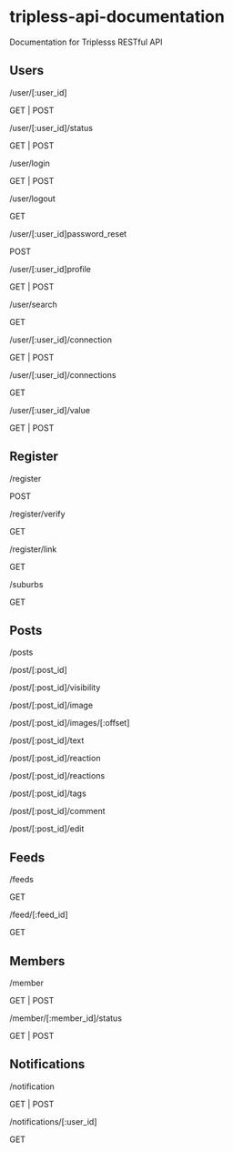 # tripless-api-documentation
Documentation for Triplesss RESTful API


## Users

/user/[:user_id]

GET | POST


/user/[:user_id]/status

GET | POST


/user/login

GET | POST


/user/logout

GET


/user/[:user_id]password_reset

POST


/user/[:user_id]profile

GET | POST


/user/search

GET

/user/[:user_id]/connection

GET | POST


/user/[:user_id]/connections

GET


/user/[:user_id]/value

GET | POST


## Register

/register

POST


/register/verify

GET


/register/link

GET


/suburbs

GET


## Posts

/posts

/post/[:post_id]

/post/[:post_id]/visibility

/post/[:post_id]/image

/post/[:post_id]/images/[:offset]

/post/[:post_id]/text

/post/[:post_id]/reaction

/post/[:post_id]/reactions

/post/[:post_id]/tags

/post/[:post_id]/comment

/post/[:post_id]/edit


## Feeds

/feeds

GET


/feed/[:feed_id]

GET


## Members

/member

GET | POST


/member/[:member_id]/status

GET | POST


## Notifications

/notification

GET | POST


/notifications/[:user_id]

GET



